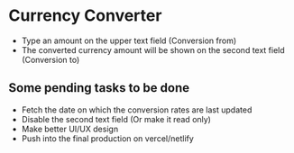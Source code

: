 # Currency Converter
- Type an amount on the upper text field (Conversion from)
- The converted currency amount will be shown on the second text field (Conversion to)

## Some pending tasks to be done
- Fetch the date on which the conversion rates are last updated
- Disable the second text field (Or make it read only)
- Make better UI/UX design
- Push into the final production on vercel/netlify
